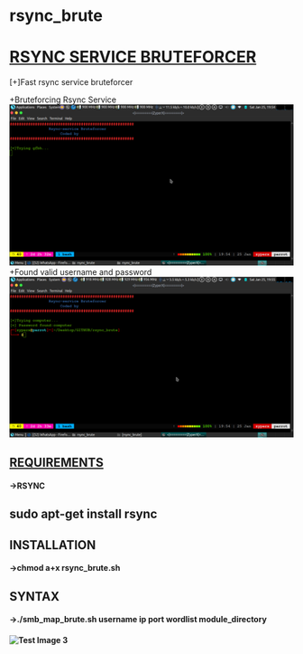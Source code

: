 # rsync_brute
<H1><U>RSYNC SERVICE BRUTEFORCER</U></H1>

[+]Fast rsync service bruteforcer

+Bruteforcing Rsync Service
![Test Image 1](bruting.png)
+Found valid username and password
![Test Image 2](complete.png)
<H2><U>REQUIREMENTS</U></H2>
<H4>->RSYNC</H4>
<H2> sudo apt-get install rsync </H2>
<H2>INSTALLATION</H2>
<H4>->chmod a+x rsync_brute.sh</h4>

<H2>SYNTAX</H2>
<H4>->./smb_map_brute.sh username ip port wordlist module_directory <H4>

![Test Image 3](syntax.png)
